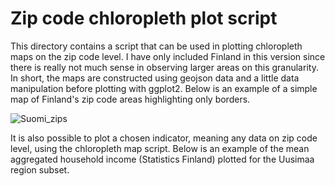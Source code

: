 # Zip code chloropleth plot script

This directory contains a script that can be used in plotting chloropleth maps on the zip code level. I have only included Finland in this version since there is really not much sense in observing larger areas on this granularity. In short, the maps are constructed using geojson data and a little data manipulation before plotting with ggplot2. Below is an example of a simple map of Finland's zip code areas highlighting only borders.

![Suomi_zips](https://user-images.githubusercontent.com/69734538/103465259-8f29e580-4d42-11eb-9a5b-798a5c8cc6c2.jpeg)

It is also possible to plot a chosen indicator, meaning any data on zip code level, using the chloropleth map script. Below is an example of the mean aggregated household income (Statistics Finland) plotted for the Uusimaa region subset. 

